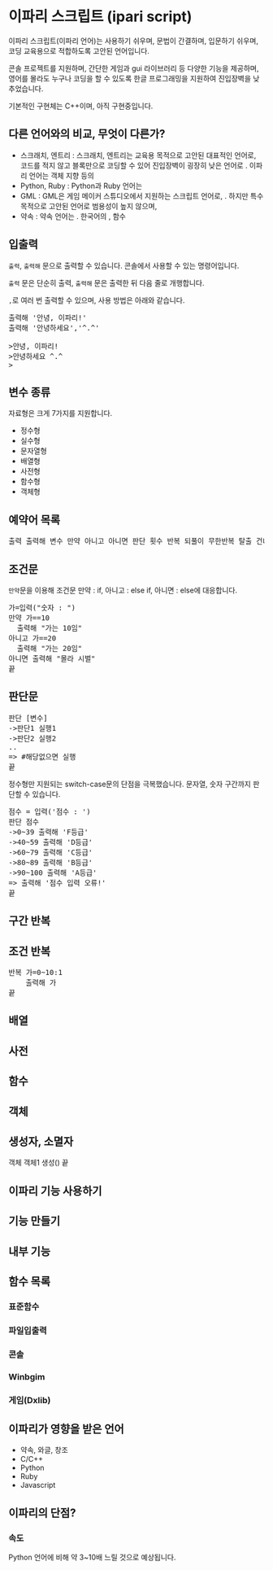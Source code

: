 # 이파리 스크립트 (ipari script)

이파리 스크립트(이파리 언어)는 사용하기 쉬우며, 문법이 간결하며, 입문하기 쉬우며, 코딩 교육용으로 적합하도록 고안된 언어입니다. 

콘솔 프로젝트를 지원하며, 간단한 게임과 gui 라이브러리 등 다양한 기능을 제공하며, 영어를 몰라도 누구나 코딩을 할 수 있도록 한글 프로그래밍을 지원하여 진입장벽을 낮추었습니다. 

기본적인 구현체는 C++이며, 아직 구현중입니다.

## 다른 언어와의 비교, 무엇이 다른가?

* 스크래치, 엔트리 : 스크래치, 엔트리는 교육용 목적으로 고안된 대표적인 언어로, 코드를 적지 않고 블록만으로 코딩할 수 있어 진입장벽이 굉장히 낮은 언어로 . 이파리 언어는 객체 지향 등의 
* Python, Ruby : Python과 Ruby 언어는 
* GML : GML은 게임 메이커 스튜디오에서 지원하는 스크립트 언어로,  . 하지만 특수 목적으로 고안된 언어로 범용성이 높지 않으며, 
* 약속 : 약속 언어는 . 한국어의 , 함수

## 입출력
`출력`, `출력해` 문으로 출력할 수 있습니다. 콘솔에서 사용할 수 있는 명령어입니다.

`출력` 문은 단순히 출력, `출력해` 문은 출력한 뒤 다음 줄로 개행합니다. 

`,`로 여러 번 출력할 수 있으며, 사용 방법은 아래와 같습니다.
<pre>
출력해 '안녕, 이파리!'
출력해 '안녕하세요','^.^'

>안녕, 이파리!
>안녕하세요 ^.^
>
</pre>

## 변수 종류
자료형은 크게 7가지를 지원합니다.
* 정수형
* 실수형
* 문자열형
* 배열형
* 사전형
* 함수형
* 객체형

## 예약어 목록
<pre>
출력 출력해 변수 만약 아니고 아니면 판단 횟수 반복 되풀이 무한반복 탈출 건너뛰기 함수 반환 객체 생성 소멸 끝 새로운 기능 사용하기
</pre>

## 조건문
`만약`문을 이용해 조건문
만약 : if, 아니고 : else if, 아니면 : else에 대응합니다.
<pre>
가=입력("숫자 : ")
만약 가==10
  출력해 "가는 10임"
아니고 가==20
  출력해 "가는 20임"
아니면 출력해 "몰라 시벌"
끝
</pre>
## 판단문
<pre>
판단 [변수]
->판단1 실행1
->판단2 실행2
..
=> #해당없으면 실행
끝
</pre>

정수형만 지원되는 switch-case문의 단점을 극복했습니다.
문자열, 숫자 구간까지 판단할 수 있습니다.

<pre>
점수 = 입력('점수 : ')
판단 점수
->0~39 출력해 'F등급'
->40~59 출력해 'D등급'
->60~79 출력해 'C등급'
->80~89 출력해 'B등급'
->90~100 출력해 'A등급'
=> 출력해 '점수 입력 오류!'
끝
</pre>

## 구간 반복
## 조건 반복
<pre>
반복 가=0~10:1
    출력해 가
끝
</pre>
## 배열
## 사전
## 함수
## 객체
## 생성자, 소멸자
객체 객체1
    생성()
끝
## 이파리 기능 사용하기
## 기능 만들기
## 내부 기능

## 함수 목록
### 표준함수
### 파일입출력
### 콘솔
### Winbgim
### 게임(Dxlib)
## 이파리가 영향을 받은 언어
* 약속, 와글, 창조
* C/C++
* Python
* Ruby
* Javascript
## 이파리의 단점?
### 속도
Python 언어에 비해 약 3~10배 느릴 것으로 예상됩니다.
